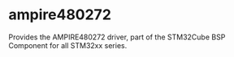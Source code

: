 # ampire480272
Provides the AMPIRE480272 driver, part of the STM32Cube BSP Component for all STM32xx series.
